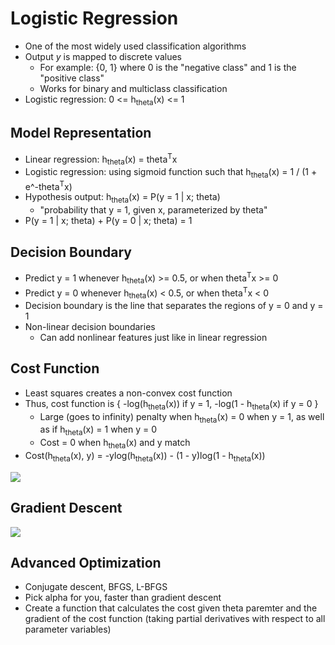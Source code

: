 # Logistic Regression

- One of the most widely used classification algorithms
- Output *y* is mapped to discrete values
  - For example: {0, 1} where 0 is the "negative class" and 1 is the "positive class"
  - Works for binary and multiclass classification
- Logistic regression: 0 <= h<sub>theta</sub>(x) <= 1

## Model Representation

- Linear regression: h<sub>theta</sub>(x) = theta<sup>T</sup>x
- Logistic regression: using sigmoid function such that h<sub>theta</sub>(x) = 1 / (1 + e^-theta<sup>T</sup>x)
- Hypothesis output: h<sub>theta</sub>(x) = P(y = 1 | x; theta)
  - "probability that y = 1, given x, parameterized by theta"
- P(y = 1 | x; theta) + P(y = 0 | x; theta) = 1
  
## Decision Boundary

- Predict y = 1 whenever h<sub>theta</sub>(x) >= 0.5, or when theta<sup>T</sup>x >= 0
- Predict y = 0 whenever h<sub>theta</sub>(x) < 0.5, or when theta<sup>T</sup>x < 0
- Decision boundary is the line that separates the regions of y = 0 and y = 1
- Non-linear decision boundaries
  - Can add nonlinear features just like in linear regression

## Cost Function

- Least squares creates a non-convex cost function
- Thus, cost function is { -log(h<sub>theta</sub>(x)) if y = 1, -log(1 - h<sub>theta</sub>(x) if y = 0 }
  - Large (goes to infinity) penalty when h<sub>theta</sub>(x) = 0 when y = 1, as well as if h<sub>theta</sub>(x) = 1 when y = 0
  - Cost = 0 when h<sub>theta</sub>(x) and y match
- Cost(h<sub>theta</sub>(x), y) = -ylog(h<sub>theta</sub>(x)) - (1 - y)log(1 - h<sub>theta</sub>(x))

![](https://kousikk.files.wordpress.com/2014/11/screen-shot-2014-11-14-at-11-09-21-am.png)

## Gradient Descent

![](https://lotusthoughts.files.wordpress.com/2015/02/vlcsnap-2015-02-10-22h39m20s202.png)

## Advanced Optimization

- Conjugate descent, BFGS, L-BFGS
- Pick alpha for you, faster than gradient descent
- Create a function that calculates the cost given theta paremter and the gradient of the cost function (taking partial derivatives with respect to all parameter variables)
